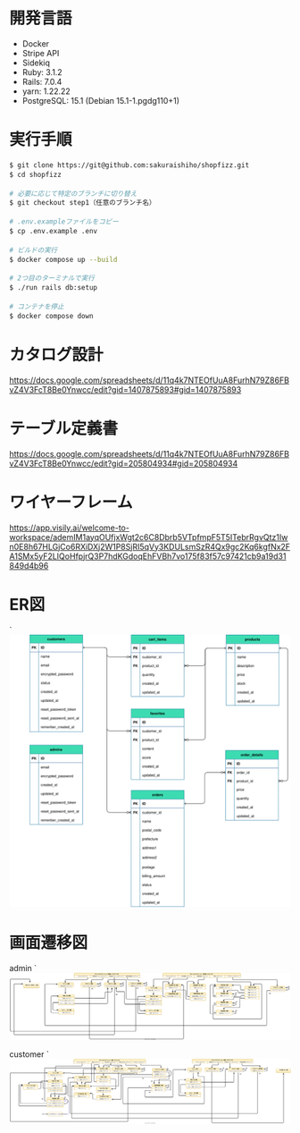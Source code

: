 # 開発言語
- Docker
- Stripe API
- Sidekiq
- Ruby: 3.1.2
- Rails: 7.0.4
- yarn: 1.22.22
- PostgreSQL: 15.1 (Debian 15.1-1.pgdg110+1)

# 実行手順
```bash
$ git clone https://git@github.com:sakuraishiho/shopfizz.git
$ cd shopfizz

# 必要に応じて特定のブランチに切り替え
$ git checkout step1（任意のブランチ名）

# .env.exampleファイルをコピー
$ cp .env.example .env

# ビルドの実行
$ docker compose up --build

# 2つ目のターミナルで実行
$ ./run rails db:setup

# コンテナを停止
$ docker compose down
```

# カタログ設計
<https://docs.google.com/spreadsheets/d/11q4k7NTEOfUuA8FurhN79Z86FBvZ4V3FcT8Be0Ynwcc/edit?gid=1407875893#gid=1407875893>

# テーブル定義書
<https://docs.google.com/spreadsheets/d/11q4k7NTEOfUuA8FurhN79Z86FBvZ4V3FcT8Be0Ynwcc/edit?gid=205804934#gid=205804934>

# ワイヤーフレーム
<https://app.visily.ai/welcome-to-workspace/ademIM1ayqOUfjxWgt2c6C8Dbrb5VTpfmpF5T5ITebrRgvQtz1Iwn0E8h67HLGjCo6RXiDXj2W1P8SjRI5qVy3KDULsmSzR4Qx9gc2Kq6kgfNx2FA1SMx5yF2LIQoHfpjrQ3P7hdKGdoqEhFVBh7vo175f83f57c97421cb9a19d31849d4b96>

# ER図
`![ER図](https://raw.githubusercontent.com/sakuraishiho/NEW-shopfizz/main/app/assets/svg/er.svg)

# 画面遷移図
admin 
`![表示](https://raw.githubusercontent.com/sakuraishiho/NEW-shopfizz/main/app/assets/svg/admin.svg)

customer 
`![表示](https://raw.githubusercontent.com/sakuraishiho/NEW-shopfizz/main/app/assets/svg/customer.svg)